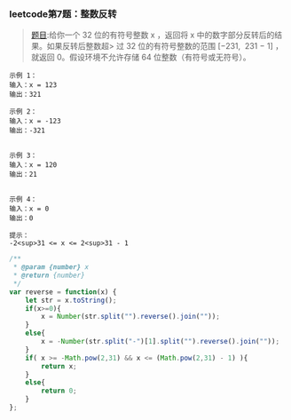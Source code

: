 ### leetcode第7题：整数反转

> [题目](https://leetcode-cn.com/problems/reverse-integer/submissions/):给你一个 32 位的有符号整数 x ，返回将 x 中的数字部分反转后的结果。如果反转后整数超> 过 32 位的有符号整数的范围 [−231,  231 − 1] ，就返回 0。假设环境不允许存储 64 位整数（有符号或无符号）。


    示例 1：
    输入：x = 123
    输出：321

    示例 2：
    输入：x = -123
    输出：-321


    示例 3：
    输入：x = 120
    输出：21


    示例 4：
    输入：x = 0
    输出：0

    提示：
    -2<sup>31 <= x <= 2<sup>31 - 1


``` Javascript
/**
 * @param {number} x
 * @return {number}
 */
var reverse = function(x) {
    let str = x.toString();
    if(x>=0){
        x = Number(str.split("").reverse().join(""));
    }
    else{
        x = -Number(str.split("-")[1].split("").reverse().join(""));
    }
    if( x >= -Math.pow(2,31) && x <= (Math.pow(2,31) - 1) ){
        return x;
    }
    else{
        return 0;
    }
};
```